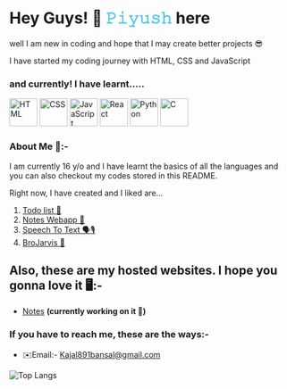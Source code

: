 # <h1>Hey Guys! 👋 <span style="color: #4fc6e7ff;">𝙿𝚒𝚢𝚞𝚜𝚑 </span>here</h1>

well I am new in coding and hope that I may create better projects 😎

I have started my coding journey with HTML, CSS and JavaScript

### and currently! I have learnt.....<br>
<img src="https://github.com/user-attachments/assets/fb172c22-cd1c-4eda-877c-37a1e9c527ff" title="HTML" alt="HTML" width="50px" height="50px">
<img src="https://github.com/user-attachments/assets/159cba98-16cd-45f5-af2c-c2936d6d3217" title="CSS" alt="CSS" width="50px" height="50px">
<img src="https://github.com/user-attachments/assets/74a175f0-fc4c-4252-9ba5-3fd1f0a92c17" title="JavaScript" alt="JavaScript" width="50px" height="50px">
<img src="https://github.com/user-attachments/assets/983ff609-daba-4829-adf0-3770b83e557c" title="React" alt="React" width="50px" height="50px">
<img src="https://github.com/user-attachments/assets/4c5e6f43-472e-4ab7-827a-1a906e497263" title="Python" alt="Python" width="50px" height="50px">
<img src="https://github.com/user-attachments/assets/5c9683ed-2015-4bd5-9d0c-bd0d0609d5b1" title="C Programming" alt="C" width="50px" height="50px">

### About Me 🚀:-
I am currently 16 y/o and I have learnt the basics of all the languages and you can also checkout my codes stored in this README.


Right now, I have created and I liked are...
1. <a href="https://github.com/Piyush-bansaI/My-portfolio/tree/main/Project-2">Todo list 📑</a>
2. <a href="https://github.com/Piyush-bansaI/My-portfolio/tree/main/Project-3">Notes Webapp 📒</a>
3. <a href="">Speech To Text 🗣️🎙️</a>
4. <a href="">BroJarvis 🤖</a>

## Also, these are my hosted websites. I hope you gonna love it 🖥️:-
<ul>
  <li>
      <a href="https://my-portfolio-seven-chi-22.vercel.app/" target="_blank">Notes</a> <b>(currently working on it 🔧)</b>
  </li>
</ul>

### If you have to reach me, these are the ways:-
* ✉️Email:- <a href="Kajal891bansal@gmail.com" target="_blank">Kajal891bansal@gmail.com</a>


![Top Langs](https://github-readme-stats.vercel.app/api/top-langs/?username=Piyush-bansaI&repo=My-portfolio&layout=compact&bg_color=121212&title_color=fff&text_color=d6d6d6&border_color=404040)
